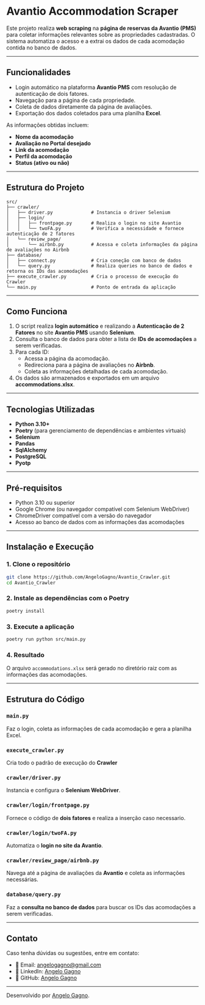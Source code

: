 # Avantio Accommodation Scraper

Este projeto realiza **web scraping** na **página de reservas da Avantio (PMS)** para coletar informações relevantes sobre as propriedades cadastradas. O sistema automatiza o acesso e a extrai os dados de cada acomodação contida no banco de dados.

---

## Funcionalidades

- Login automático na plataforma **Avantio PMS** com resolução de autenticação de dois fatores.
- Navegação para a página de cada propriedade.
- Coleta de dados diretamente da página de avaliações.
- Exportação dos dados coletados para uma planilha **Excel**.

As informações obtidas incluem:

- **Nome da acomodação**
- **Avaliação no Portal desejado**
- **Link da acomodação**  
- **Perfil da acomodação**  
- **Status (ativo ou não)**  

---

##  Estrutura do Projeto

```
src/
├── crawler/
│   ├── driver.py              # Instancia o driver Selenium
│   ├── login/
│   │   ├── frontpage.py       # Realiza o login no site Avantio
│   │   └── twoFA.py           # Verifica a necessidade e fornece autenticação de 2 fatores
│   └── review_page/
│       └── airbnb.py          # Acessa e coleta informações da página de avaliações no Airbnb
├── database/
│   ├── connect.py             # Cria coneção com banco de dados
│   └── query.py               # Realiza queries no banco de dados e retorna os IDs das acomodações
├── execute_crawler.py         # Cria o processo de execução do Crawler
└── main.py                    # Ponto de entrada da aplicação
```

---

##  Como Funciona

1. O script realiza **login automático** e realizando a **Autenticação de 2 Fatores** no site **Avantio PMS** usando **Selenium**.
2. Consulta o banco de dados para obter a lista de **IDs de acomodações** a serem verificadas.
3. Para cada ID:
   - Acessa a página da acomodação.
   - Redireciona para a página de avaliações no **Airbnb**.
   - Coleta as informações detalhadas de cada acomodação.
4. Os dados são armazenados e exportados em um arquivo **accommodations.xlsx**.

---

## Tecnologias Utilizadas

- **Python 3.10+**
- **Poetry** (para gerenciamento de dependências e ambientes virtuais)
- **Selenium**  
- **Pandas**  
- **SqlAlchemy**
- **PostgreSQL**
- **Pyotp**

---

## Pré-requisitos

- Python 3.10 ou superior
- Google Chrome (ou navegador compatível com Selenium WebDriver)
- ChromeDriver compatível com a versão do navegador
- Acesso ao banco de dados com as informações das acomodações

---

## Instalação e Execução

### 1. Clone o repositório
```bash
git clone https://github.com/AngeloGagno/Avantio_Crawler.git
cd Avantio_Crawler
```

### 2. Instale as dependências com o Poetry
```bash
poetry install
```

### 3. Execute a aplicação
```bash
poetry run python src/main.py
```

### 4. Resultado
O arquivo `accommodations.xlsx` será gerado no diretório raiz com as informações das acomodações.

---

## Estrutura do Código

### `main.py`

Faz o login, coleta as informações de cada acomodação e gera a planilha Excel.

### `execute_crawler.py`

Cria todo o padrão de execução do **Crawler**

### `crawler/driver.py`

Instancia e configura o **Selenium WebDriver**.

### `crawler/login/frontpage.py`

Fornece o código de **dois fatores** e realiza a inserção caso necessario.

### `crawler/login/twoFA.py`

Automatiza o **login no site da Avantio**.

### `crawler/review_page/airbnb.py`

Navega até a página de avaliações da **Avantio** e coleta as informações necessárias.

### `database/query.py`

Faz a **consulta no banco de dados** para buscar os IDs das acomodações a serem verificadas.

---
## Contato

Caso tenha dúvidas ou sugestões, entre em contato:

- 📧 Email: angelogagno@gmail.com
- 🔗 LinkedIn: [Angelo Gagno](https://www.linkedin.com/in/angelogagno)
- 🐙 GitHub: [Angelo Gagno](https://github.com/angelogagno)

---

Desenvolvido por [Angelo Gagno](https://github.com/angelogagno).